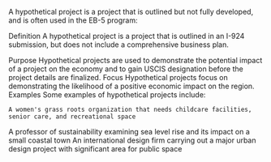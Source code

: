 A hypothetical project is a project that is outlined but not fully developed, and is often used in the EB-5 program: 

Definition
A hypothetical project is a project that is outlined in an I-924 submission, but does not include a comprehensive business plan. 

Purpose
Hypothetical projects are used to demonstrate the potential impact of a project on the economy and to gain USCIS designation before the project details are finalized. 
Focus
Hypothetical projects focus on demonstrating the likelihood of a positive economic impact on the region. 
Examples
Some examples of hypothetical projects include:

    A women's grass roots organization that needs childcare facilities, senior care, and recreational space 

A professor of sustainability examining sea level rise and its impact on a small coastal town 
An international design firm carrying out a major urban design project with significant area for public space 

